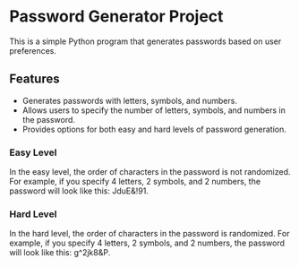 # Password Generator Project
This is a simple Python program that generates passwords based on user preferences.

## Features
  - Generates passwords with letters, symbols, and numbers.
  - Allows users to specify the number of letters, symbols, and numbers in the password.
  - Provides options for both easy and hard levels of password generation.

### Easy Level
In the easy level, the order of characters in the password is not randomized. For example, if you specify 4 letters, 2 symbols, and 2 numbers, the password will look like this: JduE&!91.

### Hard Level
In the hard level, the order of characters in the password is randomized. For example, if you specify 4 letters, 2 symbols, and 2 numbers, the password will look like this: g^2jk8&P.

